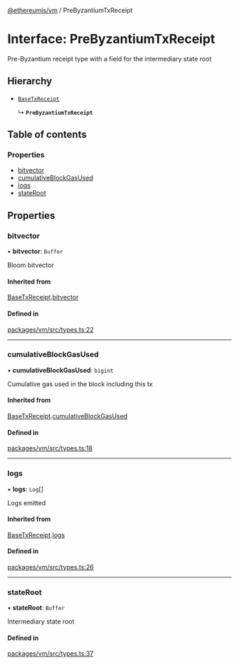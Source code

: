 [@ethereumjs/vm](../README.md) / PreByzantiumTxReceipt

# Interface: PreByzantiumTxReceipt

Pre-Byzantium receipt type with a field
for the intermediary state root

## Hierarchy

- [`BaseTxReceipt`](BaseTxReceipt.md)

  ↳ **`PreByzantiumTxReceipt`**

## Table of contents

### Properties

- [bitvector](PreByzantiumTxReceipt.md#bitvector)
- [cumulativeBlockGasUsed](PreByzantiumTxReceipt.md#cumulativeblockgasused)
- [logs](PreByzantiumTxReceipt.md#logs)
- [stateRoot](PreByzantiumTxReceipt.md#stateroot)

## Properties

### bitvector

• **bitvector**: `Buffer`

Bloom bitvector

#### Inherited from

[BaseTxReceipt](BaseTxReceipt.md).[bitvector](BaseTxReceipt.md#bitvector)

#### Defined in

[packages/vm/src/types.ts:22](https://github.com/ethereumjs/ethereumjs-monorepo/blob/master/packages/vm/src/types.ts#L22)

___

### cumulativeBlockGasUsed

• **cumulativeBlockGasUsed**: `bigint`

Cumulative gas used in the block including this tx

#### Inherited from

[BaseTxReceipt](BaseTxReceipt.md).[cumulativeBlockGasUsed](BaseTxReceipt.md#cumulativeblockgasused)

#### Defined in

[packages/vm/src/types.ts:18](https://github.com/ethereumjs/ethereumjs-monorepo/blob/master/packages/vm/src/types.ts#L18)

___

### logs

• **logs**: `Log`[]

Logs emitted

#### Inherited from

[BaseTxReceipt](BaseTxReceipt.md).[logs](BaseTxReceipt.md#logs)

#### Defined in

[packages/vm/src/types.ts:26](https://github.com/ethereumjs/ethereumjs-monorepo/blob/master/packages/vm/src/types.ts#L26)

___

### stateRoot

• **stateRoot**: `Buffer`

Intermediary state root

#### Defined in

[packages/vm/src/types.ts:37](https://github.com/ethereumjs/ethereumjs-monorepo/blob/master/packages/vm/src/types.ts#L37)
